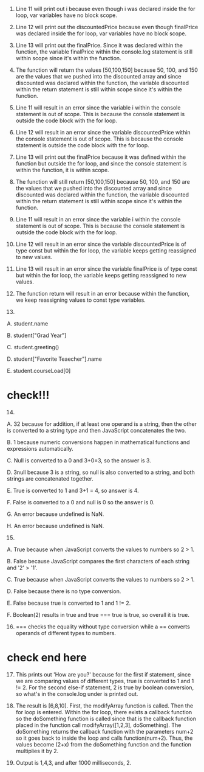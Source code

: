 1. Line 11 will print out i because even though i was declared inside the for loop, var variables have no block scope. 

2. Line 12 will print out the discountedPrice because even though finalPrice was declared inside the for loop, var variables have no block scope.

3. Line 13 will print out the finalPrice. Since it was declared within the function, the variable finalPrice within the console.log statement is still within scope since it's within the function.  

4. The function will return the values [50,100,150] because 50, 100, and 150 are the values that we pushed into the discounted array and since discounted was declared within the function, the variable discounted within the return statement is still within scope since it's within the function.

5. Line 11 will result in an error since the variable i within the console statement is out of scope. This is because the console statement is outside the code block with the for loop.

6. Line 12 will result in an error since the variable discountedPrice within the console statement is out of scope. This is because the console statement is outside the code block with the for loop.

7. Line 13 will print out the finalPrice because it was defined within the function but outside the for loop, and since the console statement is within the function, it is within scope. 

8. The function will still return [50,100,150] because 50, 100, and 150 are the values that we pushed into the discounted array and since discounted was declared within the function, the variable discounted within the return statement is still within scope since it's within the function.

9. Line 11 will result in an error since the variable i within the console statement is out of scope. This is because the console statement is outside the code block with the for loop.

10. Line 12 will result in an error since the variable discountedPrice is of type const but within the for loop, the variable keeps getting reassigned to new values. 

11. Line 13 will result in an error since the variable finalPrice is of type const but within the for loop, the variable keeps getting reassigned to new values. 

12. The function return will result in an error because within the function, we keep reassigning values to const type variables.

13.
A. student.name

B. student["Grad Year"]

C. student.greeting()

D. student["Favorite Teaecher"].name

E. student.courseLoad[0]

# check!!! 

14. 
A. 32 because for addition, if at least one operand is a string, then the other is converted to a string type and  then JavaScript concatenates the two. 

B. 1 because numeric conversions happen in mathematical functions and expressions automatically. 

C. Null is converted to a 0 and 3+0=3, so the answer is 3. 

D. 3null because 3 is a string, so null is also converted to a string, and both strings are concatenated together. 

E. True is converted to 1 and 3+1 = 4, so answer is 4. 

F. False is converted to a 0 and null is 0 so the answer is 0.

G. An error because undefined is NaN.

H. An error because undefined is NaN.

15. 
A. True because when JavaScript converts the values to numbers so 2 > 1. 

B. False because JavaScript compares the first characters of each string and '2' > '1'.

C. True because when JavaScript converts the values to numbers so 2 > 1. 

D. False  because there is no type conversion.

E. False because true is converted to 1 and 1 != 2.  

F. Boolean(2) results in true and true === true is true, so overall it is true. 

16. === checks the equality without type conversion while a == converts operands of different types to numbers. 
# check end here 

17. This prints out 'How are you?' because for the first if statement, since we are comparing values of different types, true is converted to 1 and 1 != 2. For the second else-if statement, 2 is true by boolean conversion, so what's in the console.log under is printed out. 

19. The result is [6,8,10]. First, the modifyArray function is called. Then the for loop is entered. Within the for loop, there exists a callback function so the doSomething function is called since that is the callback function placed in the function call modifyArray([1,2,3], doSomething). The doSomething returns the callback function with the parameters num+2 so it goes back to inside the loop and calls function(num+2). Thus, the values become (2+x) from the doSomething function and the function multiplies it by 2.

21. Output is 1,4,3, and after 1000 milliseconds, 2. 
